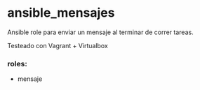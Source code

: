 # ansible_mensajes

Ansible role para enviar un mensaje al terminar de correr tareas.

Testeado con Vagrant + Virtualbox

### roles:
- mensaje	
